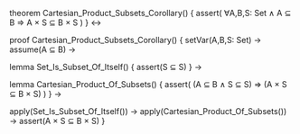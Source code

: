theorem Cartesian_Product_Subsets_Corollary() {
  assert(
    ∀A,B,S: Set ∧ A ⊆ B ⇒
    A × S ⊆ B × S
  )
} ↔

proof Cartesian_Product_Subsets_Corollary() {
  setVar(A,B,S: Set) →
  assume(A ⊆ B) →
  
  lemma Set_Is_Subset_Of_Itself() {
    assert(S ⊆ S)
  } →
  
  lemma Cartesian_Product_Of_Subsets() {
    assert(
      (A ⊆ B ∧ S ⊆ S) ⇒ (A × S ⊆ B × S)
    )
  } →
  
  apply(Set_Is_Subset_Of_Itself()) →
  apply(Cartesian_Product_Of_Subsets()) →
  assert(A × S ⊆ B × S)
}